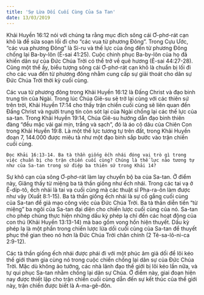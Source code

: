 ```yaml
---
title: 'Sự Lừa Dối Cuối Cùng Của Sa Tan'
date: 13/03/2019
---
```


Khải Huyền 16:12 nói với chúng ta rằng mục đích sông cái Ơ-phơ-rát cạn khô là để sửa soạn lối đi cho “các vua từ phương Đông”. Trong Cựu Ước, “các vua phương Đông” là Si-ru và thế lực của ông đến từ phương Đông chống lại Ba-by-lôn (Ê-sai 41:25). Cuộc chinh phục Ba-by-lôn của họ đã khiến dân sự của Đức Chúa Trời có thể trở về quê hương (Ê-sai 44:27-28). Cũng một thể ấy, biểu tượng sông cái Ơ-phơ-rát cạn khô là chuẩn bị lối đi cho các vua đến từ phương đông nhằm cung cấp sự giải thoát cho dân sự Đức Chúa Trời thời kỳ cuối cùng.

Các vua từ phương đông trong Khải Huyền 16:12 là Đấng Christ và đạo binh trung tín của Ngài. Trong lúc Chúa Giê-su sẽ trở lại cùng với các thiên sứ trên trời, Khải Huyền 17:14 cho thấy trận chiến cuối cùng sẽ liên quan đến Đấng Christ và người trung tín còn sót lại của Ngài chống lại các thế lực của sa-tan. Trong Khải Huyền 19:14, Chúa Giê-su hướng dẫn đạo binh thiên đàng “đều mặc vải gai mịn, trắng và sạch”, đó là áo cô dâu của Chiên Con trong Khải Huyền 19:8. Là một thế lực tương tự trên đất, trong Khải Huyền đoạn 7, 144.000 được miêu tả như một đạo binh sắp bước vào trận chiến cuối cùng.

`Đọc Khải 16:13-14. Ba tà thần giống ếch nhái đóng vai trò gì trong việc chuẩn bị cho trận chiến cuối cùng? Chúng là thế lực nào tương tự như của Sa-tan trong sứ điệp ba thiên sứ trong Khải 14?` 	

Sự khô cạn của sông Ơ-phơ-rát làm lay chuyển bộ ba của Sa-tan. Ở điểm này, Giăng thấy từ miệng ba tà thần giống như ếch nhái. Trong các tai vạ ở Ê-díp-tô, ếch nhái là tai vạ cuối cùng mà các thuật sĩ Pha-ra-ôn làm được như vậy (Xuất 8:1-15). Ba tà thần giống ếch nhái là sự cố gắng cuối cùng của Sa-tan để giả mạo công việc của Đức Chúa Trời. Ba tà thần diễn tiến “từ miệng” ba ngôi của Sa-tan đại diện cho chiến lược cuối cùng của nó. Sa-tan cho phép chúng thực hiện những dấu kỳ phép lạ chỉ đến các hoạt động của con thú (Khải Huyền 13:13-14) mà bao gồm vong hồn hiện thuyết. Dấu kỳ phép lạ là một phần trong chiến lược lừa dối cuối cùng của Sa-tan để thuyết phục thế gian theo nó hơn là Đức Chúa Trời chân chính (2 Tê-sa-lô-ni-ca 2:9-12).

Các tà thần giống ếch nhái được phái đi với một phúc âm giả dối để lôi kéo thế giới tham gia cùng nó trong cuộc chiến chống lại dân sự của Đức Chúa Trời. Mặc dù không ảo tưởng, các nhà lãnh đạo thế giới bị lôi kéo lần nữa, và tự qui phục Sa-tan nhằm chống lại dân sự Chúa. Ở điểm này, giai đoạn hiện nay được thiết lập cho trận chiến cuối cùng dẫn đến sự kết thúc của thế giới này, trận chiến được biết là A-ma-gê-đôn.